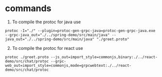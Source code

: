 # commands


1. To compile the protoc for java use 

```
protoc -I="./" --plugin=protoc-gen-grpc-java=protoc-gen-grpc-java.exe --grpc-java_out="./../spring-demo/src/main/java" --java_out="./../spring-demo/src/main/java" "./greet.proto"
```

2. To compile the protoc for react use 

```
protoc ./greet.proto --js_out=import_style=commonjs,binary:./../react-demo/src/chat/protoc --grpc-web_out=import_style=commonjs,mode=grpcwebtext:./../react-demo/src/chat/protoc
```

